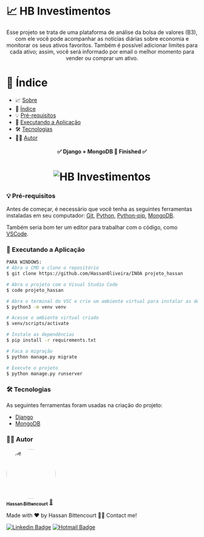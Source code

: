 

# 📈 HB Investimentos

<p align="center">Esse projeto se trata de uma plataforma de análise da bolsa de valores (B3), com ele você pode acompanhar as notícias diárias sobre economia e monitorar os seus ativos favoritos. Também é possível adicionar limites para cada ativo; assim, você será informado por email o melhor momento para vender ou comprar um ativo.</p>

📑 Índice
=================
<!--ts-->
   * 📈 [Sobre](#📈-hb-investimentos)
   * 📑 [Índice](#📑-índice)
   * 💡 [Pré-requisitos](#💡-pré-requisitos)
   * 🎲 [Executando a Aplicação](#🎲-executando-a-aplicação)
   * 🛠  [Tecnologias](#🛠-tecnologias)
   * 👨‍💻 [Autor](#👨‍💻-autor)
<!--te-->

<h4 align="center"> 
	✅  Django + MongoDB 🚀 Finished  ✅
</h4>

<h1 align="center">
  <img alt="HB Investimentos" title="HB Investimentos" src="./static/assets/gif.gif" />
</h1>

### 💡 Pré-requisitos

Antes de começar, é necessário que você tenha as seguintes ferramentas instaladas em seu computador:
[Git](https://git-scm.com), [Python](https://www.python.org/), [Python-pip](https://pypi.org/project/pip/), [MongoDB](https://www.mongodb.com/). 

Também seria bom ter um editor para trabalhar com o código, como [VSCode](https://code.visualstudio.com/).


### 🎲 Executando a Aplicação

```bash
PARA WINDOWS:
# Abra o CMD e clone o repositório
$ git clone https://github.com/HassanOliveira/INOA projeto_hassan

# Abra o projeto com o Visual Studio Code
$ code projeto_hassan

# Abra o terminal do VSC e crie um ambiente virtual para instalar as dependências
$ python3 -m venv venv

# Acesse o ambiente virtual criado
$ venv/scripts/activate

# Instale as dependências
$ pip install -r requirements.txt

# Faca a migração
$ python manage.py migrate

# Execute o projeto
$ python manage.py runserver
```

### 🛠 Tecnologias

As seguintes ferramentas foram usadas na criação do projeto:

- [Django](https://www.djangoproject.com/)
- [MongoDB](https://www.mongodb.com/)

### 👨‍💻 Autor

<a href="https://www.linkedin.com/in/hassanaboliveira/">
 <img style="border-radius: 50%;" src="https://media.licdn.com/dms/image/D4E03AQHjlBTrs5MBPg/profile-displayphoto-shrink_800_800/0/1669495824560?e=1699488000&v=beta&t=OtvYsF9WlSiq-vXV4nDs-WzsFWaf68AAiDatl-W00Sw" width="130px;" alt="Me"/>
 <br />
 <sub><b>Hassan Bittencourt</b></sub></a> <a href="https://www.linkedin.com/in/hassanaboliveira/" title="Hassan Bittencourt">🚀</a>

Made with ❤️ by Hassan Bittencourt 👋🏽 Contact me!

[![Linkedin Badge](https://img.shields.io/badge/-LinkedIn-blue?style=flat-square&logo=Linkedin&logoColor=white&link=https://www.linkedin.com/in/hassanaboliveira/)](https://www.linkedin.com/in/hassanaboliveira/)
[![Hotmail Badge](https://img.shields.io/badge/-Hotmail-0078D4?style=flat-square&logo=microsoft-outlook&logoColor=white&link=mailto:hassan_bittencourt@hotmail.com)](mailto:hassan_bittencourt@hotmail.com)
